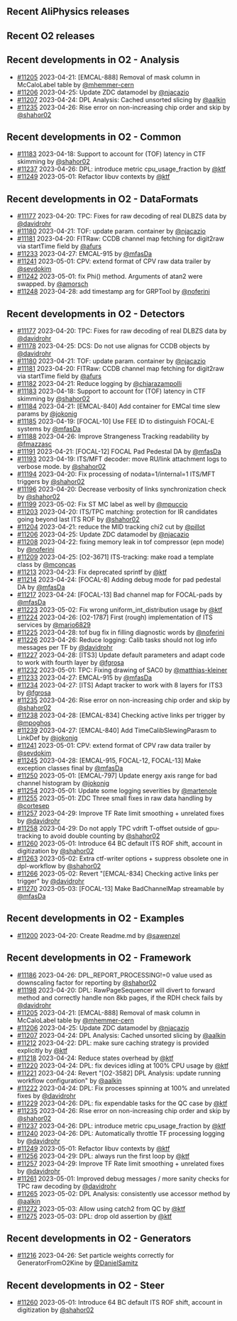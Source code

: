 ## Recent AliPhysics releases
## Recent O2 releases
## Recent developments in O2 - Analysis
- [\#11205](https://github.com/AliceO2Group/AliceO2/pull/11205) 2023-04-21: [EMCAL-888] Removal of mask column in McCaloLabel table by [@mhemmer-cern](https://github.com/mhemmer-cern)
- [\#11206](https://github.com/AliceO2Group/AliceO2/pull/11206) 2023-04-25: Update ZDC datamodel by [@njacazio](https://github.com/njacazio)
- [\#11207](https://github.com/AliceO2Group/AliceO2/pull/11207) 2023-04-24: DPL Analysis: Cached unsorted slicing by [@aalkin](https://github.com/aalkin)
- [\#11235](https://github.com/AliceO2Group/AliceO2/pull/11235) 2023-04-26: Rise error on non-increasing chip order and skip by [@shahor02](https://github.com/shahor02)
## Recent developments in O2 - Common
- [\#11183](https://github.com/AliceO2Group/AliceO2/pull/11183) 2023-04-18: Support to account for (TOF) latency in CTF skimming by [@shahor02](https://github.com/shahor02)
- [\#11237](https://github.com/AliceO2Group/AliceO2/pull/11237) 2023-04-26: DPL: introduce metric cpu_usage_fraction by [@ktf](https://github.com/ktf)
- [\#11249](https://github.com/AliceO2Group/AliceO2/pull/11249) 2023-05-01: Refactor libuv contexts by [@ktf](https://github.com/ktf)
## Recent developments in O2 - DataFormats
- [\#11177](https://github.com/AliceO2Group/AliceO2/pull/11177) 2023-04-20: TPC: Fixes for raw decoding of real DLBZS data by [@davidrohr](https://github.com/davidrohr)
- [\#11180](https://github.com/AliceO2Group/AliceO2/pull/11180) 2023-04-21: TOF: update param. container by [@njacazio](https://github.com/njacazio)
- [\#11181](https://github.com/AliceO2Group/AliceO2/pull/11181) 2023-04-20: FITRaw: CCDB channel map fetching for digit2raw via startTime field by [@afurs](https://github.com/afurs)
- [\#11233](https://github.com/AliceO2Group/AliceO2/pull/11233) 2023-04-27: EMCAL-915 by [@mfasDa](https://github.com/mfasDa)
- [\#11241](https://github.com/AliceO2Group/AliceO2/pull/11241) 2023-05-01: CPV: extend format of CPV raw data trailer by [@sevdokim](https://github.com/sevdokim)
- [\#11242](https://github.com/AliceO2Group/AliceO2/pull/11242) 2023-05-01: fix Phi() method. Arguments of atan2 were swapped. by [@amorsch](https://github.com/amorsch)
- [\#11248](https://github.com/AliceO2Group/AliceO2/pull/11248) 2023-04-28: add timestamp arg for GRPTool by [@noferini](https://github.com/noferini)
## Recent developments in O2 - Detectors
- [\#11177](https://github.com/AliceO2Group/AliceO2/pull/11177) 2023-04-20: TPC: Fixes for raw decoding of real DLBZS data by [@davidrohr](https://github.com/davidrohr)
- [\#11178](https://github.com/AliceO2Group/AliceO2/pull/11178) 2023-04-25: DCS: Do not use alignas for CCDB objects by [@davidrohr](https://github.com/davidrohr)
- [\#11180](https://github.com/AliceO2Group/AliceO2/pull/11180) 2023-04-21: TOF: update param. container by [@njacazio](https://github.com/njacazio)
- [\#11181](https://github.com/AliceO2Group/AliceO2/pull/11181) 2023-04-20: FITRaw: CCDB channel map fetching for digit2raw via startTime field by [@afurs](https://github.com/afurs)
- [\#11182](https://github.com/AliceO2Group/AliceO2/pull/11182) 2023-04-21: Reduce logging by [@chiarazampolli](https://github.com/chiarazampolli)
- [\#11183](https://github.com/AliceO2Group/AliceO2/pull/11183) 2023-04-18: Support to account for (TOF) latency in CTF skimming by [@shahor02](https://github.com/shahor02)
- [\#11184](https://github.com/AliceO2Group/AliceO2/pull/11184) 2023-04-21: [EMCAL-840] Add container for EMCal time slew params by [@jokonig](https://github.com/jokonig)
- [\#11185](https://github.com/AliceO2Group/AliceO2/pull/11185) 2023-04-19: [FOCAL-10] Use FEE ID to distinguish FOCAL-E systems by [@mfasDa](https://github.com/mfasDa)
- [\#11188](https://github.com/AliceO2Group/AliceO2/pull/11188) 2023-04-26: Improve Strangeness Tracking readability by [@fmazzasc](https://github.com/fmazzasc)
- [\#11191](https://github.com/AliceO2Group/AliceO2/pull/11191) 2023-04-21: [FOCAL-12] FOCAL Pad Pedestal DA by [@mfasDa](https://github.com/mfasDa)
- [\#11193](https://github.com/AliceO2Group/AliceO2/pull/11193) 2023-04-19: ITS/MFT decoder: move RU/link attachment logs to verbose mode. by [@shahor02](https://github.com/shahor02)
- [\#11194](https://github.com/AliceO2Group/AliceO2/pull/11194) 2023-04-20: Fix processing of nodata=1/internal=1 ITS/MFT triggers by [@shahor02](https://github.com/shahor02)
- [\#11196](https://github.com/AliceO2Group/AliceO2/pull/11196) 2023-04-20: Decrease verbosity of links synchronization check by [@shahor02](https://github.com/shahor02)
- [\#11199](https://github.com/AliceO2Group/AliceO2/pull/11199) 2023-05-02: Fix ST MC label as well by [@mpuccio](https://github.com/mpuccio)
- [\#11203](https://github.com/AliceO2Group/AliceO2/pull/11203) 2023-04-20: ITS/TPC matching: protection for IR candidates going beyond last ITS ROF by [@shahor02](https://github.com/shahor02)
- [\#11204](https://github.com/AliceO2Group/AliceO2/pull/11204) 2023-04-21: reduce the MID tracking chi2 cut by [@pillot](https://github.com/pillot)
- [\#11206](https://github.com/AliceO2Group/AliceO2/pull/11206) 2023-04-25: Update ZDC datamodel by [@njacazio](https://github.com/njacazio)
- [\#11208](https://github.com/AliceO2Group/AliceO2/pull/11208) 2023-04-22: fixing memory leak in tof compressor (epn mode) by [@noferini](https://github.com/noferini)
- [\#11209](https://github.com/AliceO2Group/AliceO2/pull/11209) 2023-04-25: [O2-3671] ITS-tracking: make road a template class by [@mconcas](https://github.com/mconcas)
- [\#11213](https://github.com/AliceO2Group/AliceO2/pull/11213) 2023-04-23: Fix deprecated sprintf by [@ktf](https://github.com/ktf)
- [\#11214](https://github.com/AliceO2Group/AliceO2/pull/11214) 2023-04-24: [FOCAL-8] Adding debug mode for pad pedestal DA by [@mfasDa](https://github.com/mfasDa)
- [\#11217](https://github.com/AliceO2Group/AliceO2/pull/11217) 2023-04-24: [FOCAL-13] Bad channel map for FOCAL-pads by [@mfasDa](https://github.com/mfasDa)
- [\#11223](https://github.com/AliceO2Group/AliceO2/pull/11223) 2023-05-02: Fix wrong uniform_int_distribution usage by [@ktf](https://github.com/ktf)
- [\#11224](https://github.com/AliceO2Group/AliceO2/pull/11224) 2023-04-26: [O2-1787] First (rough) implementation of ITS services by [@mario6829](https://github.com/mario6829)
- [\#11225](https://github.com/AliceO2Group/AliceO2/pull/11225) 2023-04-28: tof bug fix in filling diagnostic words by [@noferini](https://github.com/noferini)
- [\#11226](https://github.com/AliceO2Group/AliceO2/pull/11226) 2023-04-26: Reduce logging: Calib tasks should not log info messages per TF by [@davidrohr](https://github.com/davidrohr)
- [\#11227](https://github.com/AliceO2Group/AliceO2/pull/11227) 2023-04-28: [ITS3] Update default parameters and adapt code to work with fourth layer by [@fgrosa](https://github.com/fgrosa)
- [\#11232](https://github.com/AliceO2Group/AliceO2/pull/11232) 2023-05-01: TPC: Fixing drawing of SAC0 by [@matthias-kleiner](https://github.com/matthias-kleiner)
- [\#11233](https://github.com/AliceO2Group/AliceO2/pull/11233) 2023-04-27: EMCAL-915 by [@mfasDa](https://github.com/mfasDa)
- [\#11234](https://github.com/AliceO2Group/AliceO2/pull/11234) 2023-04-27: [ITS] Adapt tracker to work with 8 layers for ITS3 by [@fgrosa](https://github.com/fgrosa)
- [\#11235](https://github.com/AliceO2Group/AliceO2/pull/11235) 2023-04-26: Rise error on non-increasing chip order and skip by [@shahor02](https://github.com/shahor02)
- [\#11238](https://github.com/AliceO2Group/AliceO2/pull/11238) 2023-04-28: [EMCAL-834] Checking active links per trigger by [@mpoghos](https://github.com/mpoghos)
- [\#11239](https://github.com/AliceO2Group/AliceO2/pull/11239) 2023-04-27: [EMCAL-840] Add TimeCalibSlewingParasm to LinkDef by [@jokonig](https://github.com/jokonig)
- [\#11241](https://github.com/AliceO2Group/AliceO2/pull/11241) 2023-05-01: CPV: extend format of CPV raw data trailer by [@sevdokim](https://github.com/sevdokim)
- [\#11245](https://github.com/AliceO2Group/AliceO2/pull/11245) 2023-04-28: [EMCAL-915, FOCAL-12, FOCAL-13] Make exception classes final by [@mfasDa](https://github.com/mfasDa)
- [\#11250](https://github.com/AliceO2Group/AliceO2/pull/11250) 2023-05-01: [EMCAL-797] Update energy axis range for bad channel histogram by [@jokonig](https://github.com/jokonig)
- [\#11254](https://github.com/AliceO2Group/AliceO2/pull/11254) 2023-05-01: Update some logging severities by [@martenole](https://github.com/martenole)
- [\#11255](https://github.com/AliceO2Group/AliceO2/pull/11255) 2023-05-01: ZDC Three small fixes in raw data handling by [@cortesep](https://github.com/cortesep)
- [\#11257](https://github.com/AliceO2Group/AliceO2/pull/11257) 2023-04-29: Improve TF Rate limit smoothing + unrelated fixes by [@davidrohr](https://github.com/davidrohr)
- [\#11258](https://github.com/AliceO2Group/AliceO2/pull/11258) 2023-04-29: Do not apply TPC vdrift T-offset outside of gpu-tracking to avoid double counting by [@shahor02](https://github.com/shahor02)
- [\#11260](https://github.com/AliceO2Group/AliceO2/pull/11260) 2023-05-01: Introduce 64 BC default ITS ROF shift, account in digitization by [@shahor02](https://github.com/shahor02)
- [\#11263](https://github.com/AliceO2Group/AliceO2/pull/11263) 2023-05-02: Extra ctf-writer options + suppress obsolete one in dpl-workflow by [@shahor02](https://github.com/shahor02)
- [\#11266](https://github.com/AliceO2Group/AliceO2/pull/11266) 2023-05-02: Revert "[EMCAL-834] Checking active links per trigger" by [@davidrohr](https://github.com/davidrohr)
- [\#11270](https://github.com/AliceO2Group/AliceO2/pull/11270) 2023-05-03: [FOCAL-13] Make BadChannelMap streamable by [@mfasDa](https://github.com/mfasDa)
## Recent developments in O2 - Examples
- [\#11200](https://github.com/AliceO2Group/AliceO2/pull/11200) 2023-04-20: Create Readme.md by [@sawenzel](https://github.com/sawenzel)
## Recent developments in O2 - Framework
- [\#11186](https://github.com/AliceO2Group/AliceO2/pull/11186) 2023-04-26: DPL_REPORT_PROCESSING!=0 value used as downscaling factor for reporting by [@shahor02](https://github.com/shahor02)
- [\#11198](https://github.com/AliceO2Group/AliceO2/pull/11198) 2023-04-20: DPL: RawPageSequencer will divert to forward method and correctly handle non 8kb pages, if the RDH check fails by [@davidrohr](https://github.com/davidrohr)
- [\#11205](https://github.com/AliceO2Group/AliceO2/pull/11205) 2023-04-21: [EMCAL-888] Removal of mask column in McCaloLabel table by [@mhemmer-cern](https://github.com/mhemmer-cern)
- [\#11206](https://github.com/AliceO2Group/AliceO2/pull/11206) 2023-04-25: Update ZDC datamodel by [@njacazio](https://github.com/njacazio)
- [\#11207](https://github.com/AliceO2Group/AliceO2/pull/11207) 2023-04-24: DPL Analysis: Cached unsorted slicing by [@aalkin](https://github.com/aalkin)
- [\#11212](https://github.com/AliceO2Group/AliceO2/pull/11212) 2023-04-22: DPL: make sure caching strategy is provided explicitly by [@ktf](https://github.com/ktf)
- [\#11218](https://github.com/AliceO2Group/AliceO2/pull/11218) 2023-04-24: Reduce states overhead by [@ktf](https://github.com/ktf)
- [\#11220](https://github.com/AliceO2Group/AliceO2/pull/11220) 2023-04-24: DPL: fix devices idling at 100% CPU usage by [@ktf](https://github.com/ktf)
- [\#11221](https://github.com/AliceO2Group/AliceO2/pull/11221) 2023-04-24: Revert "[O2-3582] DPL Analysis: update running workflow configuration" by [@aalkin](https://github.com/aalkin)
- [\#11222](https://github.com/AliceO2Group/AliceO2/pull/11222) 2023-04-24: DPL: Fix processes spinning at 100% and unrelated fixes by [@davidrohr](https://github.com/davidrohr)
- [\#11229](https://github.com/AliceO2Group/AliceO2/pull/11229) 2023-04-26: DPL: fix expendable tasks for the QC case by [@ktf](https://github.com/ktf)
- [\#11235](https://github.com/AliceO2Group/AliceO2/pull/11235) 2023-04-26: Rise error on non-increasing chip order and skip by [@shahor02](https://github.com/shahor02)
- [\#11237](https://github.com/AliceO2Group/AliceO2/pull/11237) 2023-04-26: DPL: introduce metric cpu_usage_fraction by [@ktf](https://github.com/ktf)
- [\#11240](https://github.com/AliceO2Group/AliceO2/pull/11240) 2023-04-26: DPL: Automatically throttle TF processing logging by [@davidrohr](https://github.com/davidrohr)
- [\#11249](https://github.com/AliceO2Group/AliceO2/pull/11249) 2023-05-01: Refactor libuv contexts by [@ktf](https://github.com/ktf)
- [\#11256](https://github.com/AliceO2Group/AliceO2/pull/11256) 2023-04-29: DPL: always run the first loop by [@ktf](https://github.com/ktf)
- [\#11257](https://github.com/AliceO2Group/AliceO2/pull/11257) 2023-04-29: Improve TF Rate limit smoothing + unrelated fixes by [@davidrohr](https://github.com/davidrohr)
- [\#11261](https://github.com/AliceO2Group/AliceO2/pull/11261) 2023-05-01: Improved debug messages / more sanity checks for TPC raw decoding by [@davidrohr](https://github.com/davidrohr)
- [\#11265](https://github.com/AliceO2Group/AliceO2/pull/11265) 2023-05-02: DPL Analysis: consistently use accessor method by [@aalkin](https://github.com/aalkin)
- [\#11272](https://github.com/AliceO2Group/AliceO2/pull/11272) 2023-05-03: Allow using catch2 from QC by [@ktf](https://github.com/ktf)
- [\#11275](https://github.com/AliceO2Group/AliceO2/pull/11275) 2023-05-03: DPL: drop old assertion by [@ktf](https://github.com/ktf)
## Recent developments in O2 - Generators
- [\#11216](https://github.com/AliceO2Group/AliceO2/pull/11216) 2023-04-26: Set particle weights correctly for GeneratorFromO2Kine by [@DanielSamitz](https://github.com/DanielSamitz)
## Recent developments in O2 - Steer
- [\#11260](https://github.com/AliceO2Group/AliceO2/pull/11260) 2023-05-01: Introduce 64 BC default ITS ROF shift, account in digitization by [@shahor02](https://github.com/shahor02)
